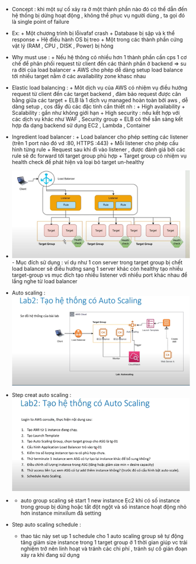    * Concept :
         khi một sự cố xảy ra ở một thành phần nào đó có thể dẫn đến hệ thống bị dừng hoạt động , không thể phục vụ
         người dùng , ta gọi đó là single point of failure
   * Ex:
         + Một chương trình bị lỗivafaf crash
         + Database bị sập và k thể response
         + Hệ điều hành OS bị treo
         + Một trong các thành phần cứng vật lý (RAM , CPU , DISK , Power) bị hỏng 
   * Why must use :
         + Nếu hệ thông có nhiều hơn 1 thành phần cần cps 1 cơ chế để phân phối request từ client đến các thành phần ở backend => su ra đời của load balancer
         + AWS cho phép dễ dàng setup load balance tới nhiều target nằm ở các availability zone khasc nhau
   * Elastic load balancing :
         + Môt dịch vụ của AWS có nhiệm vụ điều hướng request từ client đến các target backend , đảm bảo request được cân bằng giữa các target 
         + ELB là 1 dịch vụ managed hoàn toàn bởi aws , dễ dàng setup , cos đầy đủ các đặc tính cần thiết nh :
               + High availability
               + Scalability : gần như không giới hạn
               + High security : nếu kết hợp với các dịch vụ khác như WAF , Security group
               + ELB có thể sẵn sàng kết hợp đa dạng backend sử dụng EC2 , Lambda , Container 
   * Ingredient load balancer :
         + Load balancer cho phép setting các listener (trên 1 port nào đó vd :80, HTTPS :443)
         + Mỗi listener cho phép cấu hình từng rule
         + Request sau khi đi vào listener , được đánh giá bởi các rule sẽ đc forward tới target group phù hợp
         + Target group có nhiệm vụ health check để phát hiện và loại bỏ target un-healthy
   * ![load_balancer_ingredient.png](load_balancer_ingredient.png)
         - Mục đích sử dụng : ví dụ như 1 con server trong target group bị chết load balancer  sẽ điều hướng sang 1 server khác còn healthy
                              tạo nhiều target-group vs mục đích tạo nhiều listener với nhiều port khác nhau để lắng nghe từ load balancer

   * Auto scaling :
          ![auto_sacling.png](auto_sacling.png)
   * Step creat auto scaling :
        ![step_auto_scaling.png](step_auto_scaling.png)
   * 
       + auto group scaling sẽ start 1 new instance Ec2 khi có số instance trong group bị dừng hoặc tắt đột ngột và số instance hoạt động nhỏ hơn instance minxilum đã setting
       
   * Step auto scaling schedule :
       + thao tác này set up 1 schedule cho 1 auto scaling group sẽ tự động tăng giảm size instance trong 1 target group ở 1 thời gian 
               giúp vc trải nghiệm trở nên linh hoạt và tránh các chi phí , tránh sự cố gián đoạn xảy ra khi đang sử dụng
   